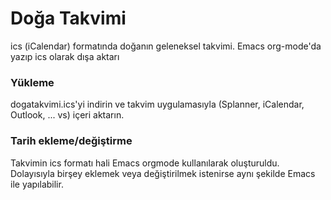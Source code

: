 # Doğa Takvimi
ics (iCalendar)  formatında doğanın geleneksel takvimi. Emacs org-mode'da yazıp ics olarak dışa aktarı

### Yükleme
dogatakvimi.ics'yi indirin ve takvim uygulamasıyla (Splanner, iCalendar, Outlook, ... vs) içeri aktarın.

### Tarih ekleme/değiştirme

Takvimin ics formatı hali Emacs orgmode kullanılarak oluşturuldu. Dolayısıyla birşey eklemek veya değiştirilmek istenirse aynı şekilde Emacs ile yapılabilir.

